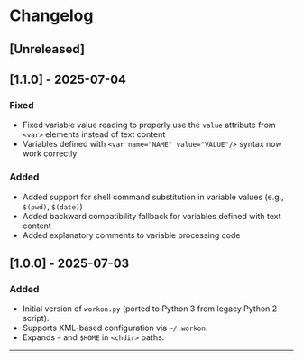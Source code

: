 # Changelog

## [Unreleased]

## [1.1.0] - 2025-07-04
### Fixed
- Fixed variable value reading to properly use the `value` attribute from `<var>` elements instead of text content
- Variables defined with `<var name="NAME" value="VALUE"/>` syntax now work correctly

### Added
- Added support for shell command substitution in variable values (e.g., `$(pwd)`, `$(date)`)
- Added backward compatibility fallback for variables defined with text content
- Added explanatory comments to variable processing code

## [1.0.0] - 2025-07-03
### Added
- Initial version of `workon.py` (ported to Python 3 from legacy Python 2 script).
- Supports XML-based configuration via `~/.workon`.
- Expands `~` and `$HOME` in `<chdir>` paths.
---
